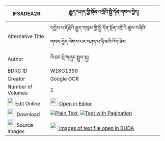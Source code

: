 |IF3ADEA26|རྒྱུད་བཤད་ཀྱི་སྔོན་འགྲོའི་སྤྱི་དོན་གསལ་བྱེད། 
| --- | --- 
|Alternative Title |དགྱེས་པ་རྡོ་རྗེའི་རྒྱུད་གསུམ་གྱི་སྤྱི་དོན་སྔོན་འགྲོའི་ཚུལ་བཞིའི་གསལ་བྱེད་ལེགས་པར་བཤད་པ་ཉི་མའི་འོད་ཟེར།
|Author| ལི་ཐང་སྡེ་གཞུང་སྤྲུལ་སྐུ།
|BDRC ID | W1KG1390
|Creator | Google OCR
|Number of Volumes| 1
|<img width="25" src="https://img.icons8.com/color/25/000000/edit-property.png">Edit Online| [<img width="25" src="https://avatars.githubusercontent.com/u/45091458?s=200&v=4"> Open in Editor](http://editor.openpecha.org/IF3ADEA26)
|<img width="25" src="https://img.icons8.com/fluent/48/000000/download-2.png"/>  Download | [![](https://img.icons8.com/color/20/000000/txt.png)Plain Text](https://github.com/Openpecha/IF3ADEA26/releases/download/v2/gyu_she_kyi_ngondro_i_chidon_s_plain_IF3ADEA26.zip), [![](https://img.icons8.com/color/20/000000/txt.png)Text with Pagination](https://github.com/Openpecha/IF3ADEA26/releases/download/v2/gyu_she_kyi_ngondro_i_chidon_s_pages_IF3ADEA26.zip)
|<img width="25" src="https://img.icons8.com/plasticine/100/000000/pictures-folder.png"/>  Source Images | [<img width="25" src="https://library.bdrc.io/icons/BUDA-small.svg"> Images of text file open in BUDA](https://library.bdrc.io/show/bdr:W1KG1390)
